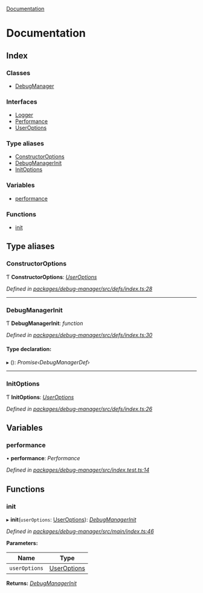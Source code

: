 [Documentation](README.md)

# Documentation

## Index

### Classes

* [DebugManager](classes/debugmanager.md)

### Interfaces

* [Logger](interfaces/logger.md)
* [Performance](interfaces/performance.md)
* [UserOptions](interfaces/useroptions.md)

### Type aliases

* [ConstructorOptions](README.md#constructoroptions)
* [DebugManagerInit](README.md#debugmanagerinit)
* [InitOptions](README.md#initoptions)

### Variables

* [performance](README.md#performance)

### Functions

* [init](README.md#init)

## Type aliases

###  ConstructorOptions

Ƭ **ConstructorOptions**: *[UserOptions](interfaces/useroptions.md)*

*Defined in [packages/debug-manager/src/defs/index.ts:28](https://github.com/badbatch/graphql-box/blob/2a7ac36/packages/debug-manager/src/defs/index.ts#L28)*

___

###  DebugManagerInit

Ƭ **DebugManagerInit**: *function*

*Defined in [packages/debug-manager/src/defs/index.ts:30](https://github.com/badbatch/graphql-box/blob/2a7ac36/packages/debug-manager/src/defs/index.ts#L30)*

#### Type declaration:

▸ (): *Promise‹DebugManagerDef›*

___

###  InitOptions

Ƭ **InitOptions**: *[UserOptions](interfaces/useroptions.md)*

*Defined in [packages/debug-manager/src/defs/index.ts:26](https://github.com/badbatch/graphql-box/blob/2a7ac36/packages/debug-manager/src/defs/index.ts#L26)*

## Variables

###  performance

• **performance**: *Performance*

*Defined in [packages/debug-manager/src/index.test.ts:14](https://github.com/badbatch/graphql-box/blob/2a7ac36/packages/debug-manager/src/index.test.ts#L14)*

## Functions

###  init

▸ **init**(`userOptions`: [UserOptions](interfaces/useroptions.md)): *[DebugManagerInit](README.md#debugmanagerinit)*

*Defined in [packages/debug-manager/src/main/index.ts:46](https://github.com/badbatch/graphql-box/blob/2a7ac36/packages/debug-manager/src/main/index.ts#L46)*

**Parameters:**

Name | Type |
------ | ------ |
`userOptions` | [UserOptions](interfaces/useroptions.md) |

**Returns:** *[DebugManagerInit](README.md#debugmanagerinit)*
